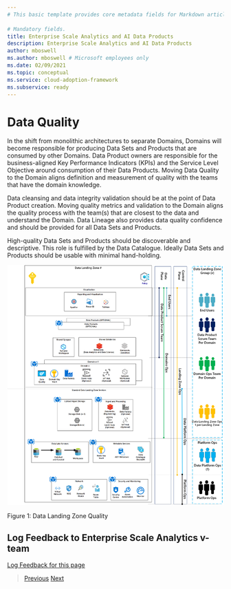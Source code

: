 ```yaml
---
# This basic template provides core metadata fields for Markdown articles on docs.microsoft.com.

# Mandatory fields.
title: Enterprise Scale Analytics and AI Data Products
description: Enterprise Scale Analytics and AI Data Products
author: mboswell
ms.author: mboswell # Microsoft employees only
ms.date: 02/09/2021
ms.topic: conceptual
ms.service: cloud-adoption-framework
ms.subservice: ready
---
```

# Data Quality

In the shift from monolithic architectures to separate Domains, Domains will become responsible for producing Data Sets and Products that are consumed by other Domains. Data Product owners are responsible for the business-aligned Key Performance Indicators (KPIs) and the Service Level Objective around consumption of their Data Products. Moving Data Quality to the Domain aligns definition and measurement of quality with the teams that have the domain knowledge.

Data cleansing and data integrity validation should be at the point of Data Product creation. Moving quality metrics and validation to the Domain aligns the quality process with the team(s) that are closest to the data and understand the Domain. Data Lineage also provides data quality confidence and should be provided for all Data Sets and Products.

High-quality Data Sets and Products should be discoverable and descriptive. This role is fulfilled by the Data Catalogue. Ideally Data Sets and Products should be usable with minimal hand-holding.

![Data Landing Zone Quality](../images/datalandingzonequality.png)

Figure 1: Data Landing Zone Quality

## Log Feedback to Enterprise Scale Analytics v-team

[Log Feedback for this page](https://github.com/Azure/enterprise-scale-analytics/issues/new?title=&body=%0A%0A%5BEnter%20feedback%20here%5D%0A%0A%0A---%0A%23%23%23%23%20Document%20Details%0A%0A%E2%9A%A0%20*Do%20not%20edit%20this%20section.%20It%20is%20required%20for%20Solution%20Engineering%20%E2%9E%9F%20GitHub%20issue%20linking.*%0A%0A*%20Content%3A%2003-datalandingzones%20%E2%9E%9F%2007-dataquality.md)

>[Previous](06-dataproducts.md)
>[Next](../04-ingestion/01-overview.md)
